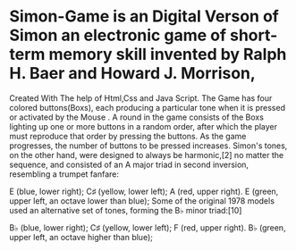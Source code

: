 # Simon-Game is an Digital Verson of Simon an electronic game of short-term memory skill invented by Ralph H. Baer and Howard J. Morrison,
Created With The help of Html,Css and Java Script.
The Game has four colored buttons(Boxs), each producing a particular tone when it is pressed or activated by the Mouse . A round in the game consists of the Boxs lighting up one or more buttons in a random order, 
after which the player must reproduce that order by pressing the buttons. As the game progresses, 
the number of buttons to be pressed increases.
Simon's tones, on the other hand, were designed to always be harmonic,[2] no matter the sequence, and consisted of an A major triad in second inversion, resembling a trumpet fanfare:

E (blue, lower right);
C♯ (yellow, lower left);
A (red, upper right).
E (green, upper left, an octave lower than blue);
Some of the original 1978 models used an alternative set of tones, forming the B♭ minor triad:[10]

B♭ (blue, lower right);
C♯ (yellow, lower left);
F (red, upper right).
B♭ (green, upper left, an octave higher than blue);
